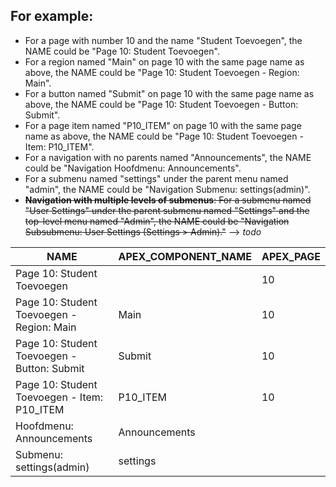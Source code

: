 ## For example:

- For a page with number 10 and the name "Student Toevoegen", the NAME could be "Page 10: Student Toevoegen".
- For a region named "Main" on page 10 with the same page name as above, the NAME could be "Page 10: Student Toevoegen - Region: Main".
- For a button named "Submit" on page 10 with the same page name as above, the NAME could be "Page 10: Student Toevoegen - Button: Submit".
- For a page item named "P10_ITEM" on page 10 with the same page name as above, the NAME could be "Page 10: Student Toevoegen - Item: P10_ITEM".
- For a navigation with no parents named "Announcements", the NAME could be "Navigation Hoofdmenu: Announcements".
- For a submenu named "settings" under the parent menu named "admin", the NAME could be "Navigation Submenu: settings(admin)".
- ~~**Navigation with multiple levels of submenus**: For a submenu named "User Settings" under the parent submenu named "Settings" and the top-level menu named "Admin", the NAME could be "Navigation Subsubmenu: User Settings (Settings > Admin)."~~ --> _todo_

| NAME	                                       | APEX_COMPONENT_NAME	 | APEX_PAGE |
|---------------------------------------------|----------------------|-----------|
| Page 10: Student Toevoegen		                |                      | 10        |
| Page 10: Student Toevoegen - Region: Main 	 | Main	                | 10        |
| Page 10: Student Toevoegen - Button: Submit | Submit	              | 10        |
| Page 10: Student Toevoegen - Item: P10_ITEM     | P10_ITEM	            | 10        |
 | Hoofdmenu: Announcements                       | Announcements           | 
 | Submenu: settings(admin)                       | settings                | 